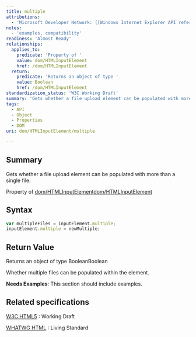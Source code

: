 ```yaml
---
title: multiple
attributions:
  - 'Microsoft Developer Network: [[Windows Internet Explorer API reference](http://msdn.microsoft.com/en-us/library/ie/hh828809%28v=vs.85%29.aspx) Article]'
notes:
  - 'examples, compatibility'
readiness: 'Almost Ready'
relationships:
  applies_to:
    predicate: 'Property of '
    value: dom/HTMLInputElement
    href: /dom/HTMLInputElement
  return:
    predicate: 'Returns an object of type '
    value: Boolean
    href: /dom/HTMLInputElement
standardization_status: 'W3C Working Draft'
summary: 'Gets whether a file upload element can be populated with more than a single file.'
tags:
  - API
  - Object
  - Properties
  - DOM
uri: dom/HTMLInputElement/multiple

---
```

## Summary

Gets whether a file upload element can be populated with more than a single file.

Property of [dom/HTMLInputElement](/dom/HTMLInputElement)[dom/HTMLInputElement](/dom/HTMLInputElement)

## Syntax

``` js
var multipleFiles = inputElement.multiple;
inputElement.multiple = newMultiple;
```

## Return Value

Returns an object of type BooleanBoolean

Whether multiple files can be populated within the element.

**Needs Examples**: This section should include examples.

## Related specifications

[W3C HTML5](http://www.w3.org/TR/html5/)
:   Working Draft

[WHATWG HTML](http://www.whatwg.org/specs/web-apps/current-work/multipage)
:   Living Standard
